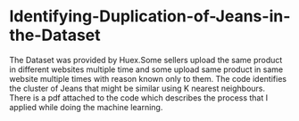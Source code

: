 # Identifying-Duplication-of-Jeans-in-the-Dataset

The Dataset was provided by Huex.Some sellers upload the same product in different websites multiple time and some upload same product in
same website multiple times with reason known only to them.
The code identifies the cluster of Jeans that might be similar using K nearest neighbours.  
There is a pdf attached to the code which describes the process that I applied while doing the machine learning.

